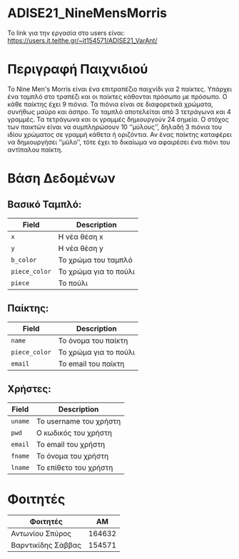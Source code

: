 # ADISE21_NineMensMorris

Το link για την εργασία στο users είναι:
https://users.it.teithe.gr/~it154571/ADISE21_VarAnt/ 




# Περιγραφή Παιχνιδιού

Το Nine Men's Morris είναι ένα επιτραπέζιο παιχνίδι για 2 παίκτες. Υπάρχει ένα ταμπλό στο
τραπέζι και οι παίκτες κάθονται πρόσωπο με πρόσωπο. Ο κάθε παίκτης έχει 9
πιόνια. Τα πιόνια είναι σε διαφορετικά χρώματα, συνήθως μαύρο και άσπρο. Το
ταμπλό αποτελείται από 3 τετράγωνα και 4 γραμμές. Τα τετράγωνα και οι
γραμμές δημιουργούν 24 σημεία. Ο στόχος των παικτών είναι να συμπληρώσουν
10
‘’μύλους’’, δηλαδή 3 πιόνια του ιδίου χρώματος σε γραμμή κάθετα ή οριζόντια.
Αν ένας παίκτης καταφέρει να δημιουργήσει ‘’μύλο’’, τότε έχει το δικαίωμα να
αφαιρέσει ένα πιόνι του αντίπαλου παίκτη.




# Βάση Δεδομένων

## Βασικό Ταμπλό: 

| Field             | Description                 
| ----------------- | ------------------------
| `x`               | Η νέα θέση x                
| `y`               | Η νέα θέση y      
| `b_color`         | Το χρώμα του ταμπλό
| `piece_color`     | Το χρώμα για το πούλι
| `piece`           | Το πούλι


## Παίκτης: 

| Field             | Description                 
| ----------------- | -----------------------
| `name`            | Το όνομα του παίκτη                
| `piece_color`     | Το χρώμα για το πούλι      
| `email`           | Το email του παίκτη

## Χρήστες: 

| Field             | Description                 
| ----------------- | ------------------------
| `uname`           | Το username του χρήστη             
| `pwd`             | Ο κωδικός του χρήστη     
| `email`           | Το email του χρήστη
| `fname`           | Το όνομα του χρήστη 
| `lname`           | Το επίθετο του χρήστη 


# Φοιτητές

| Φοιτητές          | ΑΜ
| ----------------- | -----------------
| Αντωνίου Σπύρος   | 164632 
| Βαρντικίδης Σάββας | 154571


